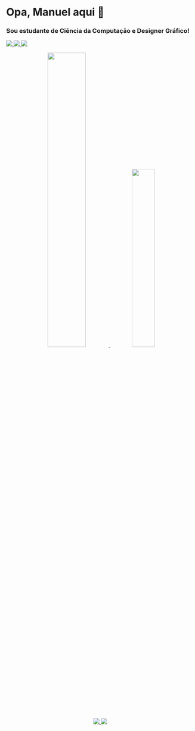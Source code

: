 <div align="left" id="header">
<h1>Opa, Manuel aqui 👻</h1>
<h3>Sou estudante de Ciência da Computação e Designer Gráfico!</h3>

<div align="left" id="contacts">
    <p>
        <a href="https://www.instagram.com/1manuelc/" alt="Instagram">
            <img src="https://img.shields.io/badge/Instagram-%23E4405F.svg?style=for-the-badge&logo=Instagram&logoColor=white"/>
        </a>
        <a href="https://www.linkedin.com/in/1manuelc" alt="Linkedin">
            <img src="https://img.shields.io/badge/linkedin-%230077B5.svg?style=for-the-badge&logo=linkedin&logoColor=white"/>
        </a>
        <a href = "mailto:manuelwn21@gmail.com">
            <img src="https://img.shields.io/badge/Gmail-D14836?style=for-the-badge&logo=gmail&logoColor=white">
        </a>
    </p>
</div>

<div align="center">
    <a href="https://github.com/1manuelc">
    <img width="45%" src="https://github-readme-stats-git-masterrstaa-rickstaa.vercel.app/api?username=1manuelc&show_icons=true&rank_icon=github&hide_border=true&theme=holi&bg_color=0d1117&include_all_commits=true&count_private=true"/>
    <img width="35%" src="https://github-readme-stats-git-masterrstaa-rickstaa.vercel.app/api/top-langs/?username=1manuelc&hide_border=true&layout=compact&langs_count=6&theme=holi&bg_color=0d1117&include_all_commits=true&count_private=true"/>
</div>

<br>

<p align="center">
    <a href="https://skillicons.dev">
        <img src="https://skillicons.dev/icons?i=c,git,java,js,html,css&theme=dark" />
        <img src="https://skillicons.dev/icons?i=ps,ai,figma" />
    </a>
</p>
